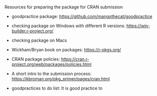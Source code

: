 Resources for preparing the package for CRAN submission

- goodpractice package: <https://github.com/mangothecat/goodpractice>
- checking package on Windows with different R versions: <https://win-builder.r-project.org/>
- checking package on Macs
- Wickham/Bryan book on packages: <https://r-pkgs.org/>
- CRAN package policies: <https://cran.r-project.org/web/packages/policies.html>
- A short intro to the submission process: <https://kbroman.org/pkg_primer/pages/cran.html>


 - goodpractices to do list:
 It is good practice to
 
